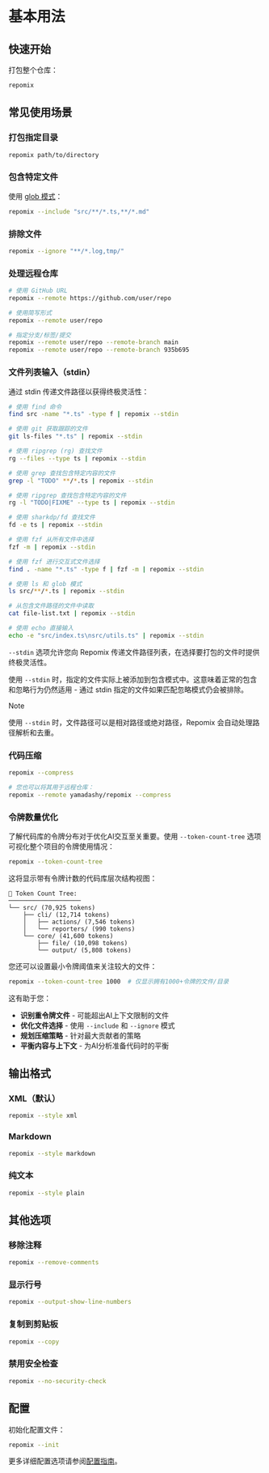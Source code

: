 # 基本用法

## 快速开始

打包整个仓库：
```bash
repomix
```

## 常见使用场景

### 打包指定目录
```bash
repomix path/to/directory
```

### 包含特定文件
使用 [glob 模式](https://github.com/mrmlnc/fast-glob?tab=readme-ov-file#pattern-syntax)：
```bash
repomix --include "src/**/*.ts,**/*.md"
```

### 排除文件
```bash
repomix --ignore "**/*.log,tmp/"
```

### 处理远程仓库
```bash
# 使用 GitHub URL
repomix --remote https://github.com/user/repo

# 使用简写形式
repomix --remote user/repo

# 指定分支/标签/提交
repomix --remote user/repo --remote-branch main
repomix --remote user/repo --remote-branch 935b695
```

### 文件列表输入（stdin）

通过 stdin 传递文件路径以获得终极灵活性：

```bash
# 使用 find 命令
find src -name "*.ts" -type f | repomix --stdin

# 使用 git 获取跟踪的文件
git ls-files "*.ts" | repomix --stdin

# 使用 ripgrep (rg) 查找文件
rg --files --type ts | repomix --stdin

# 使用 grep 查找包含特定内容的文件
grep -l "TODO" **/*.ts | repomix --stdin

# 使用 ripgrep 查找包含特定内容的文件
rg -l "TODO|FIXME" --type ts | repomix --stdin

# 使用 sharkdp/fd 查找文件
fd -e ts | repomix --stdin

# 使用 fzf 从所有文件中选择
fzf -m | repomix --stdin

# 使用 fzf 进行交互式文件选择
find . -name "*.ts" -type f | fzf -m | repomix --stdin

# 使用 ls 和 glob 模式
ls src/**/*.ts | repomix --stdin

# 从包含文件路径的文件中读取
cat file-list.txt | repomix --stdin

# 使用 echo 直接输入
echo -e "src/index.ts\nsrc/utils.ts" | repomix --stdin
```

`--stdin` 选项允许您向 Repomix 传递文件路径列表，在选择要打包的文件时提供终极灵活性。

使用 `--stdin` 时，指定的文件实际上被添加到包含模式中。这意味着正常的包含和忽略行为仍然适用 - 通过 stdin 指定的文件如果匹配忽略模式仍会被排除。

> [!NOTE]
> 使用 `--stdin` 时，文件路径可以是相对路径或绝对路径，Repomix 会自动处理路径解析和去重。

### 代码压缩

```bash
repomix --compress

# 您也可以将其用于远程仓库：
repomix --remote yamadashy/repomix --compress
```

### 令牌数量优化

了解代码库的令牌分布对于优化AI交互至关重要。使用 `--token-count-tree` 选项可视化整个项目的令牌使用情况：

```bash
repomix --token-count-tree
```

这将显示带有令牌计数的代码库层次结构视图：

```
🔢 Token Count Tree:
────────────────────
└── src/ (70,925 tokens)
    ├── cli/ (12,714 tokens)
    │   ├── actions/ (7,546 tokens)
    │   └── reporters/ (990 tokens)
    └── core/ (41,600 tokens)
        ├── file/ (10,098 tokens)
        └── output/ (5,808 tokens)
```

您还可以设置最小令牌阈值来关注较大的文件：

```bash
repomix --token-count-tree 1000  # 仅显示拥有1000+令牌的文件/目录
```

这有助于您：
- **识别重令牌文件** - 可能超出AI上下文限制的文件
- **优化文件选择** - 使用 `--include` 和 `--ignore` 模式
- **规划压缩策略** - 针对最大贡献者的策略
- **平衡内容与上下文** - 为AI分析准备代码时的平衡

## 输出格式

### XML（默认）
```bash
repomix --style xml
```

### Markdown
```bash
repomix --style markdown
```

### 纯文本
```bash
repomix --style plain
```

## 其他选项

### 移除注释
```bash
repomix --remove-comments
```

### 显示行号
```bash
repomix --output-show-line-numbers
```

### 复制到剪贴板
```bash
repomix --copy
```

### 禁用安全检查
```bash
repomix --no-security-check
```

## 配置

初始化配置文件：
```bash
repomix --init
```

更多详细配置选项请参阅[配置指南](/zh-cn/guide/configuration)。
